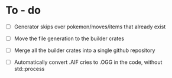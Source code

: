 # To - do

- [ ] Generator skips over pokemon/moves/items that already exist
- [ ] Move the file generation to the builder crates
- [ ] Merge all the builder crates into a single github repository

- [ ] Automatically convert .AIF cries to .OGG in the code, without std::process